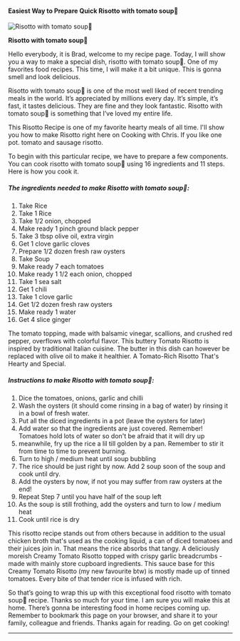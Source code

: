             

#### Easiest Way to Prepare Quick Risotto with tomato soup🍅

![Risotto with tomato soup🍅](https://img-global.cpcdn.com/recipes/5854327066329088/751x532cq70/risotto-with-tomato-soup%f0%9f%8d%85-recipe-main-photo.jpg)

**Risotto with tomato soup🍅**

Hello everybody, it is Brad, welcome to my recipe page. Today, I will show you a way to make a special dish, risotto with tomato soup🍅. One of my favorites food recipes. This time, I will make it a bit unique. This is gonna smell and look delicious.

Risotto with tomato soup🍅 is one of the most well liked of recent trending meals in the world. It’s appreciated by millions every day. It’s simple, it’s fast, it tastes delicious. They are fine and they look fantastic. Risotto with tomato soup🍅 is something that I’ve loved my entire life.

This Risotto Recipe is one of my favorite hearty meals of all time. I'll show you how to make Risotto right here on Cooking with Chris. If you like one pot. tomato and sausage risotto.

To begin with this particular recipe, we have to prepare a few components. You can cook risotto with tomato soup🍅 using 16 ingredients and 11 steps. Here is how you cook it.

##### The ingredients needed to make Risotto with tomato soup🍅:

1.  Take Rice
2.  Take 1 Rice
3.  Take 1/2 onion, chopped
4.  Make ready 1 pinch ground black pepper
5.  Take 3 tbsp olive oil, extra virgin
6.  Get 1 clove garlic cloves
7.  Prepare 1/2 dozen fresh raw oysters
8.  Take Soup
9.  Make ready 7 each tomatoes
10.  Make ready 1 1/2 each onion, chopped
11.  Take 1 sea salt
12.  Get 1 chili
13.  Take 1 clove garlic
14.  Get 1/2 dozen fresh raw oysters
15.  Make ready 1 water
16.  Get 4 slice ginger

The tomato topping, made with balsamic vinegar, scallions, and crushed red pepper, overflows with colorful flavor. This buttery Tomato Risotto is inspired by traditional Italian cuisine. The butter in this dish can however be replaced with olive oil to make it healthier. A Tomato-Rich Risotto That's Hearty and Special.

##### Instructions to make Risotto with tomato soup🍅:

1.  Dice the tomatoes, onions, garlic and chilli
2.  Wash the oysters (it should come rinsing in a bag of water) by rinsing it in a bowl of fresh water.
3.  Put all the diced ingredients in a pot (leave the oysters for later)
4.  Add water so that the ingredients are just covered. Remember! Tomatoes hold lots of water so don't be afraid that it will dry up
5.  meanwhile, fry up the rice a lil till golden by a pan. Remember to stir it from time to time to prevent burning.
6.  Turn to high / medium heat until soup bubbling
7.  The rice should be just right by now. Add 2 soup soon of the soup and cook until dry.
8.  Add the oysters by now, if not you may suffer from raw oysters at the end!
9.  Repeat Step 7 until you have half of the soup left
10.  As the soup is still frothing, add the oysters and turn to low / medium heat
11.  Cook until rice is dry

This risotto recipe stands out from others because in addition to the usual chicken broth that's used as the cooking liquid, a can of diced tomatoes and their juices join in. That means the rice absorbs that tangy. A deliciously moreish Creamy Tomato Risotto topped with crispy garlic breadcrumbs - made with mainly store cupboard ingredients. This sauce base for this Creamy Tomato Risotto (my new favourite btw) is mostly made up of tinned tomatoes. Every bite of that tender rice is infused with rich.

So that’s going to wrap this up with this exceptional food risotto with tomato soup🍅 recipe. Thanks so much for your time. I am sure you will make this at home. There’s gonna be interesting food in home recipes coming up. Remember to bookmark this page on your browser, and share it to your family, colleague and friends. Thanks again for reading. Go on get cooking!

* * *